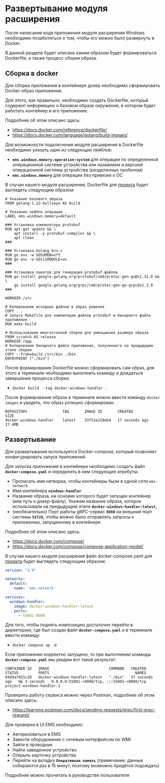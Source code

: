 # Развертывание модуля расширения

После написания кода приложения модуля расширения Windows необходимо позаботиться о том, чтобы его можно было развернуть в Docker.

В данной разделе будет описано каким образом будет формироваться Dockerfile, а также процесс сборки образа.

## Сборка в docker

Для сборки приложения в контейнере докер необходимо сформировать Docker-образ приложения.

Для этого, как правильно, необходимо создать Dockerfile, который содержит информацию о базовом образе окружения, в котором будет работать контейнер и его приложение.

Подробнее об этом описано здесь:
 - https://docs.docker.com/reference/dockerfile/
 - https://docs.docker.com/language/golang/build-images/

Для возможности подключения модуля расширения в Dockerfile необходимо указать один из следующих лейблов:
 - **`ems.windows.memory.operation-system`** для операции по определенной операционной системе устройства или названием и версией операционной системы устройства (разделенных пробелом)
 - **`ems.windows.memory`** для операции без привязке к ОС

В случае нашего модуля расширения, Dockerfile для [проекта](../memory_inventory/project/) будет выглядеть следующим образом:

```docker
# Указание базового образа
FROM golang:1.22-bullseye AS build

# Указание лейбла операции
LABEL ems.windows.memory=default

### Установка компилятора protobuf
RUN apt-get update && \
    apt install -y protobuf-compiler && \
    apt clean
###

### Установка Golang Env-s
RUN go env -w GOSUMDB=off
RUN go env -w GO111MODULE=on
###

### Установка пакетов для генерация protobuf-файлов
RUN go install google.golang.org/protobuf/cmd/protoc-gen-go@v1.32.0 && \
    go install google.golang.org/grpc/cmd/protoc-gen-go-grpc@v1.3.0
###

WORKDIR /src

# Копирование исходных файлов в образ решения
COPY . .
# Запуск Makefile для компиляции файлов protobuf и бинарного файла приложения
RUN make build

# Использование многоэтапной сборки для уменьшения размера образа
FROM scratch AS release
WORKDIR /app
# Копирование бинарного файла приложения, полученного на предыдущем этапе сборки
COPY --from=build /src/bin ./bin
ENTRYPOINT ["./bin"]
```

После формирования Dockerfile можно сформировать сам образ, для этого в терминале необходимо выполнить команду и дождаться завершения процесса сборки:
 - `docker build --tag docker-windows-handler .`

После формирования образа в терминале можно ввести команду `docker images` и увидеть, что образ успешно сформирован.

```table
REPOSITORY                TAG       IMAGE ID       CREATED          SIZE
docker-windows-handler    latest    33f51e228eb4   17 seconds ago   17.4MB
```

## Развертывание

Для развертывания используется Docker-compose, который позволяет конфигурировать запуск приложений.

Для запуска приложения в контейнере необходимо создать файл **`docker-compose.yaml`** и определить в нем следующие атрибуты:
 - Прописать имя нетворка, чтобы контейнеры были в одной сети `ems-network`
 - Имя контейнера **`windows-handler`**
 - Название образа, на основне которого будет запущен контейнер (или путь к докер-файлу). Укажем название образа, которое использовали на предыдущем этапе **`docker-windows-handler:latest`**, 
 - (необязательно) Порт работы gRPC-сервис **`8080`** на внешний порт системы **`55728`**, чтобы можно было отправлять запросы к приложению, запущенному в контейнере

Подробнее об этом описано здесь:
 - https://docs.docker.com/compose/
 - https://docs.docker.com/compose/compose-application-model/

В случае нашего модуля расширения файл docker-compose.yaml для [проекта](../memory_inventory/project/) будет выглядеть следующим образом:

```yaml
version: "3.9"

networks:
  default:
    name: 'ems-network'

services:
  windows-handler:
    image: docker-windows-handler:latest
    ports:
      - 55001:8080
```

Для того, чтобы поднять композицию достаточно перейти в директорию, где был создан файл **`docker-compose.yaml`** и в терминале ввести команду:
 - `docker compose up -d`

Если приложения корректно запущено, то при выполнении команды **`docker-compose.yaml`** мы увидим вот такой результат:

```table
CONTAINER ID   IMAGE                           COMMAND   CREATED          STATUS         PORTS                                       NAMES
69d9a7d31c20   docker-windows-handler:latest   "./bin"   37 seconds ago   Up 3 seconds   0.0.0.0:55001->8080/tcp, :::55001->8080/tcp   project-windows-handler-1
```

Проверить работу сервиса можно через Postman, подробнее об этом описано здесь:
 - https://learning.postman.com/docs/sending-requests/grpc/first-grpc-request/

Для проверки в UI EMS необходимо:
 - Авторизоваться в EMS
 - Завести оборудование с сетевым интерфейсом по WMI
 - Зайти в проводник
 - Найти заведенное устройство
 - Открыть карточку устройства
 - Перейти на вкладку **`Оперативная память`** (примечание: данные собираются раз в 15 минут, поэтому возможно придётся подождать)

Подробнее можно прочитать в руководстве пользователя

